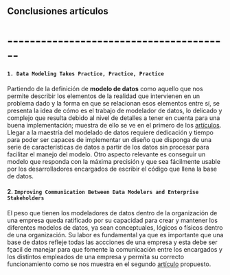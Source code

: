 ## Conclusiones artículos
# ----------------------------------------


#### `1. Data Modeling Takes Practice, Practice, Practice`

Partiendo de la definición de **modelo de datos** como aquello que nos permite describir los elementos de la realidad que intervienen en un problema dado y la forma en que se relacionan esos elementos entre sí, se presenta la idea de cómo es el trabajo de modelador de datos, lo delicado y complejo que resulta debido al nivel de detalles a tener en cuenta para una buena implementación; muestra de ello se ve en el primero de los [artículos](https://www.dbta.com/Columns/Database-Elaborations/Data-Modeling-Takes-Practice-Practice-Practice-119800.aspx). Llegar a la maestría del modelado de datos requiere dedicación y tiempo para poder ser capaces de implementar un diseño que disponga de una serie de características de datos a partir de los datos sin procesar para facilitar el manejo del modelo. Otro aspecto relevante es conseguir un modelo que responda con la máxima precisión y que sea fácilmente usable por los desarrolladores encargados de escribir el código que llena la base de datos.


#### 2. `Improving Communication Between Data Modelers and Enterprise Stakeholders`

El peso que tienen los modeladores de datos dentro de la organización de una empresa queda ratificado por su capacidad para crear y mantener los diferentes modelos de datos, ya sean conceptuales, lógicos o físicos dentro de una organización. Su labor es fundamental ya que es importante que una base de datos refleje todas las accciones de una empresa y esta debe ser fçacil de manejar para que fomente la comunicación entre los encargados y los distintos empleados de una empresa y permita su correcto funcionamiento como se nos muestra en el segundo [artículo](https://www.dbta.com/Editorial/Trends-and-Applications/Improving-Communication-Between-Data-Modelers-and-Enterprise-Stakeholders-118726.aspx) propuesto. 
